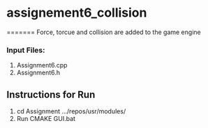 # assignement6_collision

=======
Force, torcue and collision are added to the game engine


### Input Files:
1. Assignment6.cpp
2. Assignment6.h

## Instructions for Run
1. cd Assignment .../repos/usr/modules/
2. Run CMAKE GUI.bat








